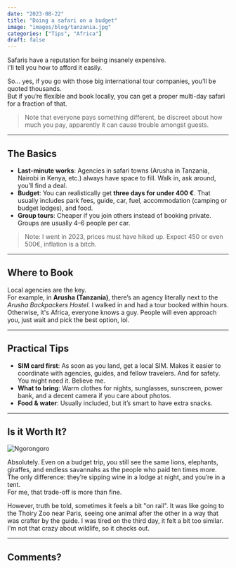 ```yaml
---
date: "2023-08-22"
title: "Doing a safari on a budget"
image: "images/blog/tanzania.jpg"
categories: ["Tips", "Africa"]
draft: false
---
```


Safaris have a reputation for being insanely expensive.  
I'll tell you how to afford it easily.

So... yes, if you go with those big international tour companies, you’ll be quoted thousands.  
But if you’re flexible and book locally, you can get a proper multi-day safari for a fraction of that.  

> Note that everyone pays something different, be discreet about how much you pay, apparently it can cause trouble amongst guests.

---

## The Basics

- **Last-minute works**: Agencies in safari towns (Arusha in Tanzania, Nairobi in Kenya, etc.) always have space to fill. Walk in, ask around, you’ll find a deal.  
- **Budget**: You can realistically get **three days for under 400 €**. That usually includes park fees, guide, car, fuel, accommodation (camping or budget lodges), and food. 
- **Group tours**: Cheaper if you join others instead of booking private. Groups are usually 4–6 people per car.  

> Note: I went in 2023, prices must have hiked up. Expect 450 or even 500€, inflation is a bitch.

---

## Where to Book

Local agencies are the key.  
For example, in **Arusha (Tanzania)**, there’s an agency literally next to the *Arusha Backpackers Hostel*. I walked in and had a tour booked within hours.  
Otherwise, it's Africa, everyone knows a guy. People will even approach you, just wait and pick the best option, lol.

---

## Practical Tips

- **SIM card first**: As soon as you land, get a local SIM. Makes it easier to coordinate with agencies, guides, and fellow travelers. And for safety. You might need it. Believe me.
- **What to bring**: Warm clothes for nights, sunglasses, sunscreen, power bank, and a decent camera if you care about photos.  
- **Food & water**: Usually included, but it’s smart to have extra snacks.  

---

## Is it Worth It?

![Ngorongoro](images/blog/tanzania2.jpg)

Absolutely. Even on a budget trip, you still see the same lions, elephants, giraffes, and endless savannahs as the people who paid ten times more.  
The only difference: they’re sipping wine in a lodge at night, and you’re in a tent.  
For me, that trade-off is more than fine.  

However, truth be told, sometimes it feels a bit "on rail". It was like going to the Thoiry Zoo near Paris, seeing one animal after the other in a way that was crafter by the guide. I was tired on the third day, it felt a bit too similar. I'm not that crazy about wildlife, so it checks out.



---
Comments?
---